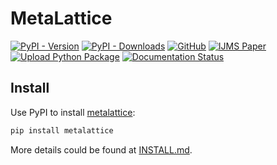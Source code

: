 # MetaLattice
[![PyPI - Version](https://img.shields.io/pypi/v/metalattice?logo=pypi)](https://pypi.org/project/metalattice/)
[![PyPI - Downloads](https://img.shields.io/pypi/dm/metalattice?logo=pypi)](https://pypi.org/project/metalattice/)
[![GitHub](https://img.shields.io/github/license/huang-lihao/metalattice)](LICENSE)
[![IJMS Paper](https://img.shields.io/badge/DOI-10.1016/j.ijmecsci.2022.107836-blue)](https://doi.org/10.1016/j.ijmecsci.2022.107836)\
[![Upload Python Package](https://github.com/huang-lihao/MetaLattice/actions/workflows/python-publish.yml/badge.svg)](https://github.com/huang-lihao/MetaLattice/actions/workflows/python-publish.yml)
[![Documentation Status](https://readthedocs.org/projects/metalattice/badge/?version=latest)](https://metalattice.readthedocs.io/en/latest/?badge=latest)

Install
----------------------
Use PyPI to install [metalattice](https://pypi.org/project/metalattice/):
```sh
pip install metalattice
```
More details could be found at [INSTALL.md](INSTALL.md).
